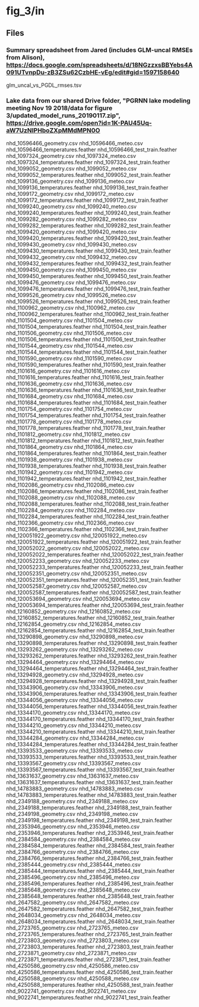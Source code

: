 # fig_3/in

## Files

### Summary spreadsheet from Jared (includes GLM-uncal RMSEs from Alison), https://docs.google.com/spreadsheets/d/18NGzzxsBBYebs4A091UTvnpDu-zB3ZSu62CzbHE-vEg/edit#gid=1597158640
glm_uncal_vs_PGDL_rmses.tsv

### Lake data from our shared Drive folder, "PGRNN lake modeling meeting Nov 19 2018/data for figure 3/updated_model_runs_20190117.zip", https://drive.google.com/open?id=1K-PAU45Uq-aW7UzNIPHboZXpMMdMPN0O
nhd_10596466_geometry.csv
nhd_10596466_meteo.csv
nhd_10596466_temperatures.feather
nhd_10596466_test_train.feather
nhd_1097324_geometry.csv
nhd_1097324_meteo.csv
nhd_1097324_temperatures.feather
nhd_1097324_test_train.feather
nhd_1099052_geometry.csv
nhd_1099052_meteo.csv
nhd_1099052_temperatures.feather
nhd_1099052_test_train.feather
nhd_1099136_geometry.csv
nhd_1099136_meteo.csv
nhd_1099136_temperatures.feather
nhd_1099136_test_train.feather
nhd_1099172_geometry.csv
nhd_1099172_meteo.csv
nhd_1099172_temperatures.feather
nhd_1099172_test_train.feather
nhd_1099240_geometry.csv
nhd_1099240_meteo.csv
nhd_1099240_temperatures.feather
nhd_1099240_test_train.feather
nhd_1099282_geometry.csv
nhd_1099282_meteo.csv
nhd_1099282_temperatures.feather
nhd_1099282_test_train.feather
nhd_1099420_geometry.csv
nhd_1099420_meteo.csv
nhd_1099420_temperatures.feather
nhd_1099420_test_train.feather
nhd_1099430_geometry.csv
nhd_1099430_meteo.csv
nhd_1099430_temperatures.feather
nhd_1099430_test_train.feather
nhd_1099432_geometry.csv
nhd_1099432_meteo.csv
nhd_1099432_temperatures.feather
nhd_1099432_test_train.feather
nhd_1099450_geometry.csv
nhd_1099450_meteo.csv
nhd_1099450_temperatures.feather
nhd_1099450_test_train.feather
nhd_1099476_geometry.csv
nhd_1099476_meteo.csv
nhd_1099476_temperatures.feather
nhd_1099476_test_train.feather
nhd_1099526_geometry.csv
nhd_1099526_meteo.csv
nhd_1099526_temperatures.feather
nhd_1099526_test_train.feather
nhd_1100962_geometry.csv
nhd_1100962_meteo.csv
nhd_1100962_temperatures.feather
nhd_1100962_test_train.feather
nhd_1101504_geometry.csv
nhd_1101504_meteo.csv
nhd_1101504_temperatures.feather
nhd_1101504_test_train.feather
nhd_1101506_geometry.csv
nhd_1101506_meteo.csv
nhd_1101506_temperatures.feather
nhd_1101506_test_train.feather
nhd_1101544_geometry.csv
nhd_1101544_meteo.csv
nhd_1101544_temperatures.feather
nhd_1101544_test_train.feather
nhd_1101590_geometry.csv
nhd_1101590_meteo.csv
nhd_1101590_temperatures.feather
nhd_1101590_test_train.feather
nhd_1101616_geometry.csv
nhd_1101616_meteo.csv
nhd_1101616_temperatures.feather
nhd_1101616_test_train.feather
nhd_1101636_geometry.csv
nhd_1101636_meteo.csv
nhd_1101636_temperatures.feather
nhd_1101636_test_train.feather
nhd_1101684_geometry.csv
nhd_1101684_meteo.csv
nhd_1101684_temperatures.feather
nhd_1101684_test_train.feather
nhd_1101754_geometry.csv
nhd_1101754_meteo.csv
nhd_1101754_temperatures.feather
nhd_1101754_test_train.feather
nhd_1101778_geometry.csv
nhd_1101778_meteo.csv
nhd_1101778_temperatures.feather
nhd_1101778_test_train.feather
nhd_1101812_geometry.csv
nhd_1101812_meteo.csv
nhd_1101812_temperatures.feather
nhd_1101812_test_train.feather
nhd_1101864_geometry.csv
nhd_1101864_meteo.csv
nhd_1101864_temperatures.feather
nhd_1101864_test_train.feather
nhd_1101938_geometry.csv
nhd_1101938_meteo.csv
nhd_1101938_temperatures.feather
nhd_1101938_test_train.feather
nhd_1101942_geometry.csv
nhd_1101942_meteo.csv
nhd_1101942_temperatures.feather
nhd_1101942_test_train.feather
nhd_1102086_geometry.csv
nhd_1102086_meteo.csv
nhd_1102086_temperatures.feather
nhd_1102086_test_train.feather
nhd_1102088_geometry.csv
nhd_1102088_meteo.csv
nhd_1102088_temperatures.feather
nhd_1102088_test_train.feather
nhd_1102284_geometry.csv
nhd_1102284_meteo.csv
nhd_1102284_temperatures.feather
nhd_1102284_test_train.feather
nhd_1102366_geometry.csv
nhd_1102366_meteo.csv
nhd_1102366_temperatures.feather
nhd_1102366_test_train.feather
nhd_120051922_geometry.csv
nhd_120051922_meteo.csv
nhd_120051922_temperatures.feather
nhd_120051922_test_train.feather
nhd_120052022_geometry.csv
nhd_120052022_meteo.csv
nhd_120052022_temperatures.feather
nhd_120052022_test_train.feather
nhd_120052233_geometry.csv
nhd_120052233_meteo.csv
nhd_120052233_temperatures.feather
nhd_120052233_test_train.feather
nhd_120052351_geometry.csv
nhd_120052351_meteo.csv
nhd_120052351_temperatures.feather
nhd_120052351_test_train.feather
nhd_120052587_geometry.csv
nhd_120052587_meteo.csv
nhd_120052587_temperatures.feather
nhd_120052587_test_train.feather
nhd_120053694_geometry.csv
nhd_120053694_meteo.csv
nhd_120053694_temperatures.feather
nhd_120053694_test_train.feather
nhd_12160852_geometry.csv
nhd_12160852_meteo.csv
nhd_12160852_temperatures.feather
nhd_12160852_test_train.feather
nhd_12162854_geometry.csv
nhd_12162854_meteo.csv
nhd_12162854_temperatures.feather
nhd_12162854_test_train.feather
nhd_13290898_geometry.csv
nhd_13290898_meteo.csv
nhd_13290898_temperatures.feather
nhd_13290898_test_train.feather
nhd_13293262_geometry.csv
nhd_13293262_meteo.csv
nhd_13293262_temperatures.feather
nhd_13293262_test_train.feather
nhd_13294464_geometry.csv
nhd_13294464_meteo.csv
nhd_13294464_temperatures.feather
nhd_13294464_test_train.feather
nhd_13294928_geometry.csv
nhd_13294928_meteo.csv
nhd_13294928_temperatures.feather
nhd_13294928_test_train.feather
nhd_13343906_geometry.csv
nhd_13343906_meteo.csv
nhd_13343906_temperatures.feather
nhd_13343906_test_train.feather
nhd_13344056_geometry.csv
nhd_13344056_meteo.csv
nhd_13344056_temperatures.feather
nhd_13344056_test_train.feather
nhd_13344170_geometry.csv
nhd_13344170_meteo.csv
nhd_13344170_temperatures.feather
nhd_13344170_test_train.feather
nhd_13344210_geometry.csv
nhd_13344210_meteo.csv
nhd_13344210_temperatures.feather
nhd_13344210_test_train.feather
nhd_13344284_geometry.csv
nhd_13344284_meteo.csv
nhd_13344284_temperatures.feather
nhd_13344284_test_train.feather
nhd_13393533_geometry.csv
nhd_13393533_meteo.csv
nhd_13393533_temperatures.feather
nhd_13393533_test_train.feather
nhd_13393567_geometry.csv
nhd_13393567_meteo.csv
nhd_13393567_temperatures.feather
nhd_13393567_test_train.feather
nhd_13631637_geometry.csv
nhd_13631637_meteo.csv
nhd_13631637_temperatures.feather
nhd_13631637_test_train.feather
nhd_14783883_geometry.csv
nhd_14783883_meteo.csv
nhd_14783883_temperatures.feather
nhd_14783883_test_train.feather
nhd_2349188_geometry.csv
nhd_2349188_meteo.csv
nhd_2349188_temperatures.feather
nhd_2349188_test_train.feather
nhd_2349198_geometry.csv
nhd_2349198_meteo.csv
nhd_2349198_temperatures.feather
nhd_2349198_test_train.feather
nhd_2353946_geometry.csv
nhd_2353946_meteo.csv
nhd_2353946_temperatures.feather
nhd_2353946_test_train.feather
nhd_2384584_geometry.csv
nhd_2384584_meteo.csv
nhd_2384584_temperatures.feather
nhd_2384584_test_train.feather
nhd_2384766_geometry.csv
nhd_2384766_meteo.csv
nhd_2384766_temperatures.feather
nhd_2384766_test_train.feather
nhd_2385444_geometry.csv
nhd_2385444_meteo.csv
nhd_2385444_temperatures.feather
nhd_2385444_test_train.feather
nhd_2385496_geometry.csv
nhd_2385496_meteo.csv
nhd_2385496_temperatures.feather
nhd_2385496_test_train.feather
nhd_2385648_geometry.csv
nhd_2385648_meteo.csv
nhd_2385648_temperatures.feather
nhd_2385648_test_train.feather
nhd_2647582_geometry.csv
nhd_2647582_meteo.csv
nhd_2647582_temperatures.feather
nhd_2647582_test_train.feather
nhd_2648034_geometry.csv
nhd_2648034_meteo.csv
nhd_2648034_temperatures.feather
nhd_2648034_test_train.feather
nhd_2723765_geometry.csv
nhd_2723765_meteo.csv
nhd_2723765_temperatures.feather
nhd_2723765_test_train.feather
nhd_2723803_geometry.csv
nhd_2723803_meteo.csv
nhd_2723803_temperatures.feather
nhd_2723803_test_train.feather
nhd_2723871_geometry.csv
nhd_2723871_meteo.csv
nhd_2723871_temperatures.feather
nhd_2723871_test_train.feather
nhd_4250586_geometry.csv
nhd_4250586_meteo.csv
nhd_4250586_temperatures.feather
nhd_4250586_test_train.feather
nhd_4250588_geometry.csv
nhd_4250588_meteo.csv
nhd_4250588_temperatures.feather
nhd_4250588_test_train.feather
nhd_9022741_geometry.csv
nhd_9022741_meteo.csv
nhd_9022741_temperatures.feather
nhd_9022741_test_train.feather
